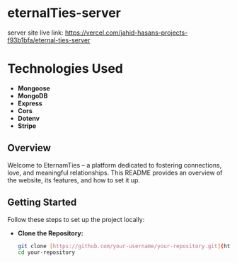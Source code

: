 # eternalTies-server
server site live link: https://vercel.com/jahid-hasans-projects-f93b1bfa/eternal-ties-server

# Technologies Used
- **Mongoose**
- **MongoDB**
- **Express**
- **Cors**
- **Dotenv**
- **Stripe**


## Overview

Welcome to EternamTies – a platform dedicated to fostering connections, love, and meaningful relationships. This README provides an overview of the website, its features, and how to set it up.


## Getting Started

Follow these steps to set up the project locally:

- **Clone the Repository:**
  ```bash
  git clone [https://github.com/your-username/your-repository.git](https://github.com/programming-hero-web-course1/b8a12-server-side-jahidethans.git)https://github.com/programming-hero-web-course1/b8a12-server-side-jahidethans.git
  cd your-repository


